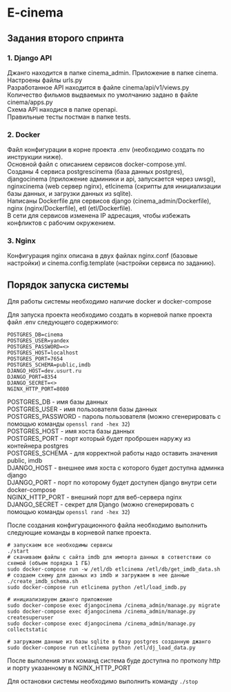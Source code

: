 # E-cinema
## Задания второго спринта
### 1. Django API
Джанго находится в папке cinema_admin. Приложение в папке cinema.  
Настроены файлы urls.py  
Разработанное API находится в файле cinema/api/v1/views.py
Количество фильмов выдваемых по умолчанию задано в файле cinema/apps.py  
Схема API находися в папке openapi.  
Правильные тесты постман в папке tests.  

### 2. Docker
Файл конфигурации в корне проекта .env (необходимо создать по инструкции ниже).  
Основной файл c описанием сервисов docker-compose.yml.  
Созданы 4 сервиса postgrescinema (база данных postgres), djangocinema (приложение админики и api, запускается через uwsgi), nginxcinema (web сервер nginx), etlcinema (скрипты для инициализации базы данных, и загрузки данных из sqlite).  
Написаны Dockerfile для сервисов django (cinema_admin/Dockerfile), nginx (nginx/Dockerfile), etl (etl/Dockerfile).  
В сети для сервисов изменена IP адресация, чтобы избежать конфликтов с рабочим окружением.  

### 3. Nginx
Конфигурация nginx описана в двух файлах nginx.conf (базовые настройки) и cinema.config.template (настройки сервиса по заданию).  

## Порядок запуска системы
Для работы системы необходимо наличие docker и docker-compose

Для запуска проекта необходимо создать в корневой папке проекта файл .env следующего содержимого:
```shell
POSTGRES_DB=cinema
POSTGRES_USER=yandex
POSTGRES_PASSWORD=<>
POSTGRES_HOST=localhost
POSTGRES_PORT=7654
POSTGRES_SCHEMA=public,imdb
DJANGO_HOST=dev.usurt.ru
DJANGO_PORT=8354
DJANGO_SECRET=<>
NGINX_HTTP_PORT=8080
```

POSTGRES_DB - имя базы данных  
POSTGRES_USER - имя пользователя базы данных  
POSTGRES_PASSWORD - пароль пользователя (можно сгенерировать с помощью команды ```openssl rand -hex 32```)  
POSTGRES_HOST - имя хоста базы данных  
POSTGRES_PORT - порт который будет проброшен наружу из контейнера postgres  
POSTGRES_SCHEMA - для корректной работы надо оставить значения public, imdb  
DJANGO_HOST - внешнее имя хоста с которого будет доступна админка django  
DJANGO_PORT - порт по которому будет доступен django внутри сети docker-compose  
NGINX_HTTP_PORT - внешний порт для веб-сервера nginx  
DJANGO_SECRET - секрет для Django (можно сгенерировать с помощью команды ```openssl rand -hex 32```)  
  
После создания конфигурационного файла необходимо выполнить следующие команды в корневой папке проекта.
```shell
# запускаем все необходимы сервисы
./start
# скачиваем файлы с сайта imdb для импорта данных в сответствии со схемой (объем порядка 1 ГБ)
sudo docker-compose run -w /etl/db etlcinema /etl/db/get_imdb_data.sh
# создаем схему для данных из imdb и загружаем в нее данные
./create_imdb_schema.sh
sudo docker-compose run etlcinema python /etl/load_imdb.py

# инициализируем джанго приложение
sudo docker-compose exec djangocinema /cinema_admin/manage.py migrate
sudo docker-compose exec djangocinema /cinema_admin/manage.py createsuperuser
sudo docker-compose exec djangocinema /cinema_admin/manage.py collectstatic

# загружаем данные из базы sqlite в базу postgres созданную джанго
sudo docker-compose run etlcinema python /etl/dj_load_data.py
```

После выполения этих команд система буде доступна по протколу http и порту указанному в NGINX_HTTP_PORT  
  
Для остановки системы необходимо выполнить команду ```./stop```